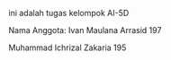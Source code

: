 ini adalah tugas kelompok AI-5D

Nama Anggota:
Ivan Maulana Arrasid 197

Muhammad Ichrizal Zakaria 195
